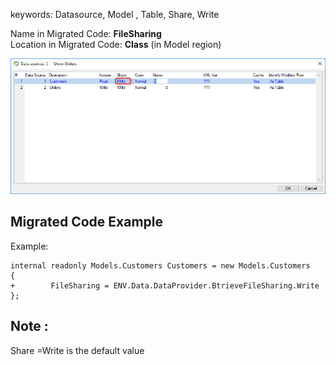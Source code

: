 ﻿keywords: Datasource, Model , Table, Share, Write


Name in Migrated Code: **FileSharing**  
Location in Migrated Code: **Class** (in Model region)  

![](2017-11-28_16h05_24.png)

## Migrated Code Example 

Example:
```csdiff
internal readonly Models.Customers Customers = new Models.Customers
{ 
+        FileSharing = ENV.Data.DataProvider.BtrieveFileSharing.Write 
};
```

## Note :
Share =Write is the default value

